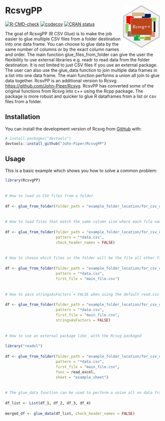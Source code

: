 
<!-- README.md is generated from README.Rmd. Please edit that file -->

# RcsvgPP <img src='man/figures/logo.png' align="right" height="138.5" /></a>

<!-- badges: start -->

[![R-CMD-check](https://github.com/John-Piper/RcsvgPP/workflows/R-CMD-check/badge.svg)](https://github.com/John-Piper/RcsvgPP/actions)
[![codecov](https://codecov.io/gh/John-Piper/RcsvgPP/branch/main/graph/badge.svg?token=ZLHV0ZY2X2)](https://codecov.io/gh/John-Piper/RcsvgPP)
[![CRAN
status](https://www.r-pkg.org/badges/version/RcsvgPP)](https://CRAN.R-project.org/package=RcsvgPP)
<!-- badges: end -->

The goal of RcsvgPP (R CSV Glue) is to make the job easier to glue
multiple CSV files from a folder destination into one data frame. You
can choose to glue data by the same number of columns or by the exact
column names and order. The main function glue_files_from_folder can
give the user the flexibility to use external libraries e.g. readr to
read data from the folder destination. It is not limited to just CSV
files if you use an external package. The user can also use the
glue_data function to join multiple data frames in a list into one data
frame. The main function performs a union all join to glue data
together. RcsvPP is an additional version to Rcsvg
<https://github.com/John-Piper/Rcsvg>. RcsvPP has converted some of the
original functions from Rcsvg into c++ using the Rcpp package. The
package is more robust and quicker to glue R dataframes from a list or
csv files from a folder.

## Installation

You can install the development version of Rcsvg from
[GitHub](https://github.com/) with:

``` r
# install.packages("devtools")
devtools::install_github("John-Piper/RcsvgPP")
```

## Usage

This is a basic example which shows you how to solve a common problem:

``` r
library(RcsvgPP)


# How to load in CSV files from a folder

df <- glue_from_folder(folder_path = "example_folder_location/for_csv_data/")


# How to load files that match the same column size where each file name ends with data

df <- glue_from_folder(folder_path = "example_folder_location/for_csv_data/",
                       pattern = "*data.csv",
                       check_header_names = FALSE)


# How to choose which files in the folder will be the file all other files have to match to be glued

df <- glue_from_folder(folder_path = "example_folder_location/for_csv_data/",
                       pattern = "*data.csv",
                       first_file = "main_file.csv")


# How to pass stringsAsFactors = FALSE when using the default read.csv when loading CSV files from a folder

df <- glue_from_folder(folder_path = "example_folder_location/for_csv_data/",
                       pattern = "*data.csv",
                       first_file = "main_file.csv",
                       stringsAsFactors = FALSE)


# How to use an external package like  with the Rcsvg packaged

library("readxl")

df <- glue_from_folder(folder_path = "example_folder_location/for_csv_data/",
                       pattern = "*data.csv",
                       first_file = "main_file.csv",
                       func = read_excel,
                       sheet = "example_sheet")


# The glue_data function can be used to perform a union all on data frames in a list. Only the data frames that match the first data frame in the list will be glued together to make a single data frame.  The glue_from_folder function is wrapper around the glue_data function.

df_list <- List(df_1, df_2, df_3, df_4)

merged_df <- glue_data(df_list, check_header_names = FALSE)
```
